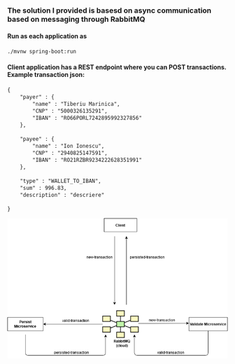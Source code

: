 ### The solution I provided is basesd on async communication based on messaging through RabbitMQ

#### Run as each application as
``` 
./mvnw spring-boot:run
```
#### Client application has a REST endpoint where you can POST transactions. Example transaction json:
``` 
{
	"payer" : {
		"name" : "Tiberiu Marinica",
		"CNP" : "5000326135291",
		"IBAN" : "RO66PORL7242895992327856"
	},
	
	"payee" : {
		"name" : "Ion Ionescu",
		"CNP" : "2940825147591",
		"IBAN" : "RO21RZBR9234222628351991"
	},
	
	"type" : "WALLET_TO_IBAN",
	"sum" : 996.83,
	"description" : "descriere"
	
}
```

![system schema](schema.png)
